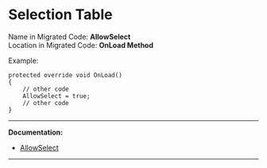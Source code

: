﻿# Selection Table

Name in Migrated Code: **AllowSelect**  
Location in Migrated Code: **OnLoad Method**  

Example:
```csdiff
protected override void OnLoad()
{
    // other code
    AllowSelect = true;
    // other code
}
```
---
**Documentation:**
* [AllowSelect](http://fireflymigration.com/reference/html/P_Firefly_Box_UIController_AllowSelect.htm)
---